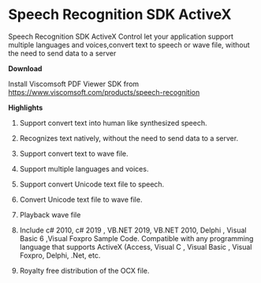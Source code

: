# Speech Recognition SDK ActiveX

Speech Recognition SDK ActiveX Control let your application support multiple languages and voices,convert text to speech or wave file, without the need to send data to a server


<b>Download</b>

Install Viscomsoft PDF Viewer SDK from https://www.viscomsoft.com/products/speech-recognition

<b>Highlights</b>

1. Support convert text into human like synthesized speech.

2. Recognizes text natively, without the need to send data to a server.

3. Support convert text to wave file.
 
4. Support multiple languages and voices.

5. Support convert Unicode text file to speech.

6. Convert Unicode text file to wave file.

7. Playback wave file

8. Include c# 2010, c# 2019 , VB.NET 2019, VB.NET 2010, Delphi , Visual Basic 6 ,Visual Foxpro Sample Code. Compatible with any programming language that supports ActiveX (Access, Visual C , Visual Basic , Visual Foxpro, Delphi, .Net, etc.

9. Royalty free distribution of the OCX file.


